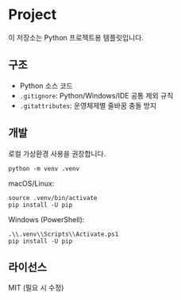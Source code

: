 # Project

이 저장소는 Python 프로젝트용 템플릿입니다.

## 구조
- Python 소스 코드
- `.gitignore`: Python/Windows/IDE 공통 제외 규칙
- `.gitattributes`: 운영체제별 줄바꿈 충돌 방지

## 개발
로컬 가상환경 사용을 권장합니다.

```
python -m venv .venv
```

macOS/Linux:
```
source .venv/bin/activate
pip install -U pip
```

Windows (PowerShell):
```
.\\.venv\\Scripts\\Activate.ps1
pip install -U pip
```

## 라이선스
MIT (필요 시 수정)
